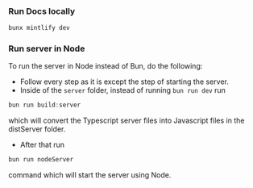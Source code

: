 ### Run Docs locally

```js
bunx mintlify dev
```

### Run server in Node

To run the server in Node instead of Bun, do the following:
- Follow every step as it is except the step of starting the server.
- Inside of the `server` folder, instead of running `bun run dev`
run 
```js
bun run build:server
```
which will convert the Typescript server files into Javascript files in the distServer folder.
- After that run 
```js
bun run nodeServer
```
command which will start the server using Node.